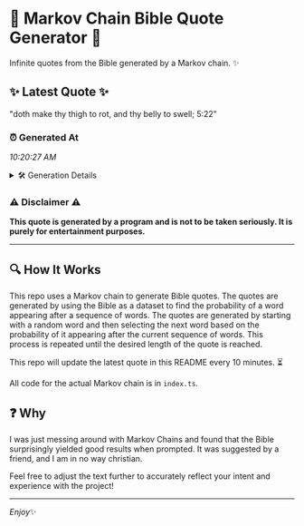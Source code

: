 # 📖 Markov Chain Bible Quote Generator 📖

Infinite quotes from the Bible generated by a Markov chain. ✨

## ✨ Latest Quote ✨
"doth make thy thigh to rot, and thy belly to swell; 5:22"

### ⏰ Generated At
*10:20:27 AM*

<details>
    <summary>🛠️ Generation Details</summary>
    <p>
        <strong>🌱 Seed:</strong> doth<br>
        <strong>🔄 Iterations:</strong> 11<br>
        <strong>📜 Context History:</strong><br>[ doth ]: make<br>[ doth, make ]: thy<br>[ doth, make, thy ]: thigh<br>[ doth, make, thy, thigh ]: to<br>[ doth, make, thy, thigh, to ]: rot,<br>[ doth, make, thy, thigh, to, rot, ]: and<br>[ make, thy, thigh, to, rot,, and ]: thy<br>[ thy, thigh, to, rot,, and, thy ]: belly<br>[ thigh, to, rot,, and, thy, belly ]: to<br>[ to, rot,, and, thy, belly, to ]: swell;<br>[ rot,, and, thy, belly, to, swell; ]: 5:22<br>
    </p>
</details>

### ⚠️ Disclaimer ⚠️
**This quote is generated by a program and is not to be taken seriously. It is purely for entertainment purposes.**

---

## 🔍 How It Works

This repo uses a Markov chain to generate Bible quotes. The quotes are generated by using the Bible as a dataset to find the probability of a word appearing after a sequence of words. The quotes are generated by starting with a random word and then selecting the next word based on the probability of it appearing after the current sequence of words. This process is repeated until the desired length of the quote is reached.

This repo will update the latest quote in this README every 10 minutes. ⏳

All code for the actual Markov chain is in `index.ts`.

## ❓ Why

I was just messing around with Markov Chains and found that the Bible surprisingly yielded good results when prompted. 
It was suggested by a friend, and I am in no way christian.

Feel free to adjust the text further to accurately reflect your intent and experience with the project!

---

*Enjoy*✨
